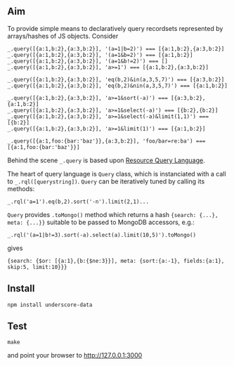 ## Aim

To provide simple means to declaratively query recordsets represented by arrays/hashes of JS objects. Consider

    _.query([{a:1,b:2},{a:3,b:2}], '(a=1|b=2)') === [{a:1,b:2},{a:3,b:2}]
    _.query([{a:1,b:2},{a:3,b:2}], '(a=1&b=2)') === [{a:1,b:2}]
    _.query([{a:1,b:2},{a:3,b:2}], '(a=1&b!=2)') === []
    _.query([{a:1,b:2},{a:3,b:2}], 'a>=1') === [{a:1,b:2},{a:3,b:2}]

    _.query([{a:1,b:2},{a:3,b:2}], 'eq(b,2)&in(a,3,5,7)') === [{a:3,b:2}]
    _.query([{a:1,b:2},{a:3,b:2}], 'eq(b,2)&nin(a,3,5,7)') === [{a:1,b:2}]

    _.query([{a:1,b:2},{a:3,b:2}], 'a>=1&sort(-a)') === [{a:3,b:2},{a:1,b:2}]
    _.query([{a:1,b:2},{a:3,b:2}], 'a>=1&select(-a)') === [{b:2},{b:2}]
    _.query([{a:1,b:2},{a:3,b:2}], 'a>=1&select(-a)&limit(1,1)') === [{b:2}]
    _.query([{a:1,b:2},{a:3,b:2}], 'a>=1&limit(1)') === [{a:1,b:2}]

    _.query([{a:1,foo:{bar:'baz'}},{a:3,b:2}], 'foo/bar=re:ba') === [{a:1,foo:{bar:'baz'}}]

Behind the scene `_.query` is based upon [Resource Query Language](https://github.com/kriszyp/rql).

The heart of query language is `Query` class, which is instanciated with a call to `_.rql([querystring])`. `Query` can be iteratively tuned by calling its methods:

    _.rql('a=1').eq(b,2).sort('-n').limit(2,1)...

`Query` provides `.toMongo()` method which returns a hash `{search: {...}, meta: {...}}` suitable to be passed to MongoDB accessors, e.g.:

    _.rql('(a=1|b!=3).sort(-a).select(a).limit(10,5)').toMongo()

gives

    {search: {$or: [{a:1},{b:{$ne:3}}], meta: {sort:{a:-1}, fields:{a:1}, skip:5, limit:10}}}

## Install

    npm install underscore-data

## Test

    make

and point your browser to http://127.0.0.1:3000

